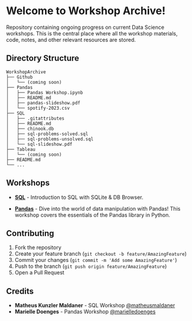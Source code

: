 # Welcome to Workshop Archive!

Repository containing ongoing progress on current Data Science workshops. This is the central place where all the workshop materials, code, notes, and other relevant resources are stored.

## Directory Structure

```plaintext
WorkshopArchive
├── Github
│   └── (coming soon)
├── Pandas
│   ├── Pandas Workshop.ipynb
│   ├── README.md
│   ├── pandas-slideshow.pdf
│   └── spotify-2023.csv 
├── SQL
│   ├── .gitattributes
│   ├── README.md
│   ├── chinook.db
│   ├── sql-problems-solved.sql
│   ├── sql-problems-unsolved.sql
│   └── sql-slideshow.pdf
├── Tableau
│   └── (coming soon)
├── README.md
└── ...
```

## Workshops

- **[SQL](./SQL/)** - Introduction to SQL with SQLite & DB Browser.
  
- **[Pandas](./Pandas/)** - Dive into the world of data manipulation with Pandas! This workshop covers the essentials of the Pandas library in Python.

[//]: # "- **[Tableau](./Tableau/)** - Explore the power of data visualization with Tableau."

[//]: # "- **[Github](./Github/)** - Contains materials related to our workshop on Github."

## Contributing

1. Fork the repository
2. Create your feature branch (`git checkout -b feature/AmazingFeature`)
3. Commit your changes (`git commit -m 'Add some AmazingFeature'`)
4. Push to the branch (`git push origin feature/AmazingFeature`)
5. Open a Pull Request

## Credits

- **Matheus Kunzler Maldaner** - SQL Workshop [@matheusmaldaner](https://github.com/matheusmaldaner)
- **Marielle Doenges** - Pandas Workshop [@marielledoenges](https://github.com/marielledoenges)

